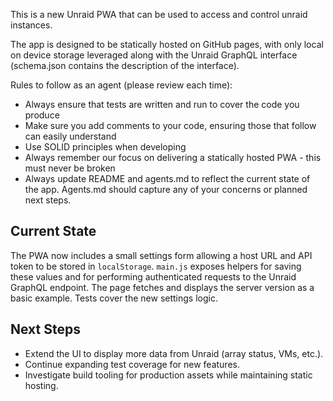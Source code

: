 This is a new Unraid PWA that can be used to access and control unraid instances.

The app is designed to be statically hosted on GitHub pages, with only local on device storage leveraged along with the Unraid GraphQL interface (schema.json contains the description of the interface).

Rules to follow as an agent (please review each time):

- Always ensure that tests are written and run to cover the code you produce
- Make sure you add comments to your code, ensuring those that follow can easily understand
- Use SOLID principles when developing
- Always remember our focus on delivering a statically hosted PWA - this must never be broken
- Always update README and agents.md to reflect the current state of the app. Agents.md should capture any of your concerns or planned next steps.


## Current State

The PWA now includes a small settings form allowing a host URL and API token to be stored in `localStorage`. `main.js` exposes helpers for saving these values and for performing authenticated requests to the Unraid GraphQL endpoint. The page fetches and displays the server version as a basic example. Tests cover the new settings logic.

## Next Steps

- Extend the UI to display more data from Unraid (array status, VMs, etc.).
- Continue expanding test coverage for new features.
- Investigate build tooling for production assets while maintaining static hosting.
